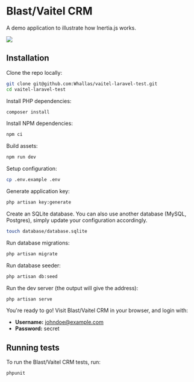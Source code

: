 # Blast/Vaitel CRM

A demo application to illustrate how Inertia.js works.

![](https://raw.githubusercontent.com/inertiajs/blast-vaitel-crm/master/screenshot.png)

## Installation

Clone the repo locally:

```sh
git clone git@github.com:Whallas/vaitel-laravel-test.git
cd vaitel-laravel-test
```

Install PHP dependencies:

```sh
composer install
```

Install NPM dependencies:

```sh
npm ci
```

Build assets:

```sh
npm run dev
```

Setup configuration:

```sh
cp .env.example .env
```

Generate application key:

```sh
php artisan key:generate
```

Create an SQLite database. You can also use another database (MySQL, Postgres), simply update your configuration accordingly.

```sh
touch database/database.sqlite
```

Run database migrations:

```sh
php artisan migrate
```

Run database seeder:

```sh
php artisan db:seed
```

Run the dev server (the output will give the address):

```sh
php artisan serve
```

You're ready to go! Visit Blast/Vaitel CRM in your browser, and login with:

- **Username:** johndoe@example.com
- **Password:** secret

## Running tests

To run the Blast/Vaitel CRM tests, run:

```
phpunit
```
